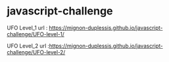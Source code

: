 # javascript-challenge
UFO Level_1 url : https://mignon-duplessis.github.io/javascript-challenge/UFO-level-1/



UFO Level_2 url :https://mignon-duplessis.github.io/javascript-challenge/UFO-level-2/
